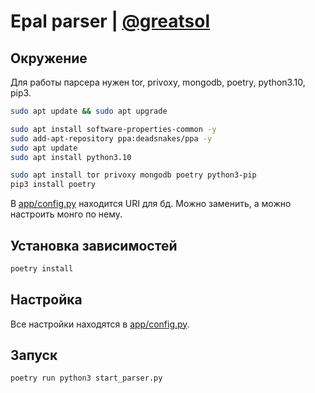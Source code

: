 # Epal parser | [@greatsol](http://t.me/greatsol)
## Окружение

Для работы парсера нужен tor, privoxy, mongodb, poetry, python3.10, pip3.
```sh
sudo apt update && sudo apt upgrade
```
```sh
sudo apt install software-properties-common -y
sudo add-apt-repository ppa:deadsnakes/ppa -y
sudo apt update
sudo apt install python3.10
```
```sh
sudo apt install tor privoxy mongodb poetry python3-pip
pip3 install poetry
```

В [app/config.py](app/config.py) находится URI для бд. Можно заменить, а можно настроить монго по нему.

## Установка зависимостей
```sh
poetry install
```
## Настройка
Все настройки находятся в [app/config.py](app/config.py).

## Запуск
```sh
poetry run python3 start_parser.py
```